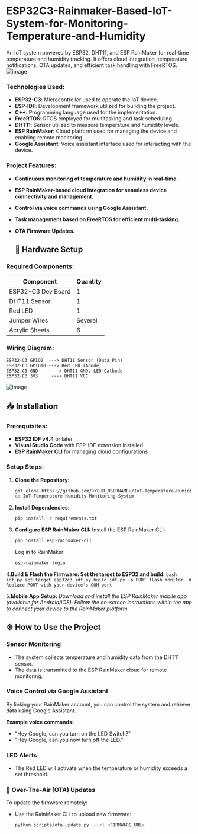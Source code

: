 # ESP32C3-Rainmaker-Based-IoT-System-for-Monitoring-Temperature-and-Humidity
An IoT system powered by ESP32, DHT11, and ESP RainMaker for real-time temperature and humidity tracking. It offers cloud integration, temperature notifications, OTA updates, and efficient task handling with FreeRTOS.
![image](https://github.com/user-attachments/assets/296f4d96-8481-4253-8529-ab91f72155dc)

### Technologies Used:
- **ESP32-C3**: Microcontroller used to operate the IoT device.
- **ESP-IDF**: Development framework utilized for building the project.
- **C++**: Programming language used for the implementation.
- **FreeRTOS**: RTOS employed for multitasking and task scheduling.
- **DHT11**: Sensor utilized to measure temperature and humidity levels.
- **ESP RainMaker**: Cloud platform used for managing the device and enabling remote monitoring.
- **Google Assistant**: Voice assistant interface used for interacting with the device.

### Project Features:
- **Continuous monitoring of temperature and humidity in real-time.**
- **ESP RainMaker-based cloud integration for seamless device connectivity and management.**
- **Control via voice commands using Google Assistant.**
- **Task management based on FreeRTOS for efficient multi-tasking.**
- **OTA Firmware Updates.**

  ## 🔧 Hardware Setup

### Required Components:
| Component           | Quantity |
|---------------------|----------|
| ESP32-C3 Dev Board  | 1        |
| DHT11 Sensor        | 1        |
| Red LED             | 1        |
| Jumper Wires        | Several  |
| Acrylic Sheets      | 6        |

### Wiring Diagram:
```plaintext
ESP32-C3 GPIO2  ---> DHT11 Sensor (Data Pin)
ESP32-C3 GPIO10 ---> Red LED (Anode)
ESP32-C3 GND     ---> DHT11 GND, LED Cathode
ESP32-C3 3V3     ---> DHT11 VCC
```
![image](https://github.com/user-attachments/assets/e6ce27c7-7d10-49f8-af57-e81cc700eb49)

## 📥 Installation

### Prerequisites:
- **ESP32 IDF v4.4** or later
- **Visual Studio Code** with ESP-IDF extension installed
- **ESP RainMaker CLI** for managing cloud configurations

### Setup Steps:
1. **Clone the Repository:**
   ```bash
   git clone https://github.com/<YOUR_USERNAME>/IoT-Temperature-Humidity-Monitoring-System.git
   cd IoT-Temperature-Humidity-Monitoring-System
   ```
2. **Install Dependencies:**
    ```bash
    pip install -r requirements.txt
    ```
3. **Configure ESP RainMaker CLI:**
    Install the ESP RainMaker CLI:
    ```bash
    pip install esp-rainmaker-cli
    ```
    
    Log in to RainMaker:
    ```bash
   esp-rainmaker login
    ```

 4.**Build & Flash the Firmware: Set the target to ESP32 and build:**
    ```bash
    idf.py set-target esp32c3
    idf.py build
    idf.py -p PORT flash monitor  # Replace PORT with your device's COM port
    ```

 5.**Mobile App Setup:**
   *Download and install the ESP RainMaker mobile app (available for Android/iOS).*
   *Follow the on-screen instructions within the app to connect your device to the RainMaker platform.*

## ⚙️ How to Use the Project

### Sensor Monitoring
- The system collects temperature and humidity data from the DHT11 sensor.
- The data is transmitted to the ESP RainMaker cloud for remote monitoring.

### Voice Control via Google Assistant
By linking your RainMaker account, you can control the system and retrieve data using Google Assistant.

**Example voice commands:**
- "Hey Google, can you turn on the LED Switch?"
- "Hey Google, can you now turn off the LED."

### LED Alerts
- The Red LED will activate when the temperature or humidity exceeds a set threshold.
### 📡 Over-The-Air (OTA) Updates
To update the firmware remotely:

- Use the RainMaker CLI to upload new firmware:
  ```bash
  python scripts/ota_update.py --url <FIRMWARE_URL>
  ```
